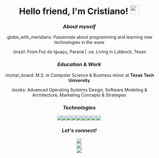 <div align="center">
  <h1>Hello friend, I'm Cristiano! <img src="https://raw.githubusercontent.com/MartinHeinz/MartinHeinz/master/wave.gif" width="30px"></h1> 
  
  <h3><em>About myself</em></h3>
  <p>:globe_with_meridians: Passionate about programming and learning new technologies in the <em>www</em></p>
  <p>:brazil: From Foz do Iguaçu, Paraná | :us: Living in Lubbock, Texas</p>
  
  <h3><em>Education & Work</em></h3>
  <p>:mortar_board: M.S. in Computer Science & Business minor at <strong>Texas Tech University</strong></p>
  <p>:books: Advanced Operating Systems Design, Software Modeling & Architecture, Marketing Concepts & Strategies</p>
<!--   <p>:briefcase: Working for the <strong>HPCC</strong> at TTU</p> -->
<!--   <p>:seedling: Learning React.js</p> -->
  
  <h3><em>Technologies</em></h3>
<img src="https://img.icons8.com/color/42/000000/javascript.png"/><img src="https://img.icons8.com/color/42/000000/python.png"/><img src="https://img.icons8.com/color/42/000000/react-native.png"/><img src="https://img.icons8.com/windows/42/000000/node-js.png"/><img src="https://img.icons8.com/color/42/000000/java-coffee-cup-logo.png"/><img src="https://img.icons8.com/color/42/000000/c-programming.png"/><img src="https://img.icons8.com/plasticine/42/000000/bash.png"/><img src="https://img.icons8.com/color/42/000000/postgreesql.png"/><img src="https://img.icons8.com/color/42/000000/mongodb.png"/>
  
  <h3><em>Let's connect!</em></h3>
  <a href="https://www.linkedin.com/in/cristianocaon/"><img src="https://img.shields.io/badge/-cristianocaon-blue?style=flat-square&logo=Linkedin&logoColor=white&link=https://www.linkedin.com/in/cristianocaon/" /></a>
  <br />
  <a href="https://www.instagram.com/cristiano.caon/"><img src="https://img.shields.io/badge/-cristiano.caon-e4405f?style=flat-square&logo=Instagram&logoColor=white&link=https://www.instagram.com/cristiano.caon/" /></a>
  <br />
  <a href="mailto:cristiano.e.caon@gmail.com"><img src="https://img.shields.io/badge/-cristiano.e.caon@gmail.com-d14836?style=flat-square&logo=Gmail&logoColor=white&link=mailto:cristiano.e.caon@gmail.com" /></a>
</div>

